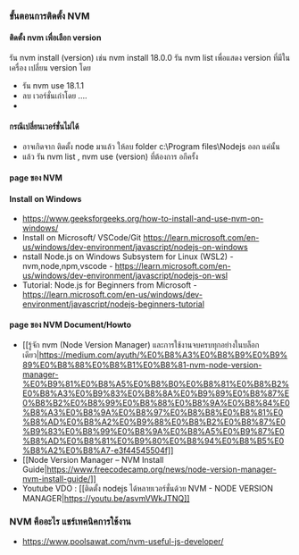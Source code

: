 ### ขั้นตอนการติดตั้ง NVM  
#### ติดตั้ง  nvm เพื่อเลือก version 
รัน nvm install (version) เช่น   nvm install  18.0.0
รัน nvm list เพื่อแสดง version ที่มีในเครื่อง
เปลี่ยน version โดย 
- รัน nvm use 18.1.1
- ลบ เวอร์ชั่นเก่าโดย ....
- 
#### กรณีเปลี่ยนเวอร์ชั่นไม่ได้ 
- อาจเกิดจาก ติดตั้ง node มาแล้ว ให้ลบ folder  c:\Program files\Nodejs ออก แค่นั้น
- แล้ว รัน nvm list , nvm use (version) ที่ต้องการ อกีครั้ง

#### page ของ NVM 

#### Install on Windows 
- https://www.geeksforgeeks.org/how-to-install-and-use-nvm-on-windows/
- Install on Microsoft/ VSCode/Git   https://learn.microsoft.com/en-us/windows/dev-environment/javascript/nodejs-on-windows
- nstall Node.js on Windows Subsystem for Linux (WSL2) - nvm,node,npm,vscode -  https://learn.microsoft.com/en-us/windows/dev-environment/javascript/nodejs-on-wsl
- Tutorial: Node.js for Beginners from Microsoft - https://learn.microsoft.com/en-us/windows/dev-environment/javascript/nodejs-beginners-tutorial

#### page ของ NVM Document/Howto
- [[รู้จัก nvm (Node Version Manager) และการใช้งาน​ จบครบทุกอย่างในบล็อกเดียว|https://medium.com/ayuth/%E0%B8%A3%E0%B8%B9%E0%B9%89%E0%B8%88%E0%B8%B1%E0%B8%81-nvm-node-version-manager-%E0%B9%81%E0%B8%A5%E0%B8%B0%E0%B8%81%E0%B8%B2%E0%B8%A3%E0%B9%83%E0%B8%8A%E0%B9%89%E0%B8%87%E0%B8%B2%E0%B8%99%E0%B8%88%E0%B8%9A%E0%B8%84%E0%B8%A3%E0%B8%9A%E0%B8%97%E0%B8%B8%E0%B8%81%E0%B8%AD%E0%B8%A2%E0%B9%88%E0%B8%B2%E0%B8%87%E0%B9%83%E0%B8%99%E0%B8%9A%E0%B8%A5%E0%B9%87%E0%B8%AD%E0%B8%81%E0%B9%80%E0%B8%94%E0%B8%B5%E0%B8%A2%E0%B8%A7-e3f44545504f]]
- [[Node Version Manager – NVM Install Guide|https://www.freecodecamp.org/news/node-version-manager-nvm-install-guide/]]
- Youtube VDO : [[ติดตั้ง nodejs ได้หลายเวอร์ชั่นด้วย NVM - NODE VERSION MANAGER|https://youtu.be/asvmVWkJTNQ]]


### NVM คืออะไร แชร์เทคนิคการใช้งาน
 -  https://www.poolsawat.com/nvm-useful-js-developer/
